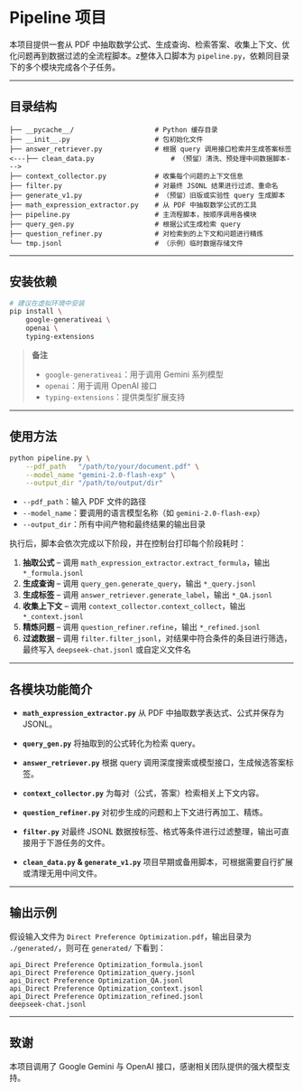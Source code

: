 # Pipeline 项目

本项目提供一套从 PDF 中抽取数学公式、生成查询、检索答案、收集上下文、优化问题再到数据过滤的全流程脚本。z整体入口脚本为 `pipeline.py`，依赖同目录下的多个模块完成各个子任务。

---

## 目录结构

```
├── __pycache__/                    # Python 缓存目录
├── __init__.py                     # 包初始化文件
├── answer_retriever.py             # 根据 query 调用接口检索并生成答案标签
<---├── clean_data.py                   # （预留）清洗、预处理中间数据脚本--->
├── context_collector.py            # 收集每个问题的上下文信息
├── filter.py                       # 对最终 JSONL 结果进行过滤、重命名
├── generate_v1.py                  # （预留）旧版或实验性 query 生成脚本
├── math_expression_extractor.py    # 从 PDF 中抽取数学公式的工具
├── pipeline.py                     # 主流程脚本，按顺序调用各模块
├── query_gen.py                    # 根据公式生成检索 query
├── question_refiner.py             # 对检索到的上下文和问题进行精炼
└── tmp.jsonl                       # （示例）临时数据存储文件
```

---

## 安装依赖

```bash
# 建议在虚拟环境中安装
pip install \
    google-generativeai \
    openai \
    typing-extensions
```

> **备注**
>
> * `google-generativeai`：用于调用 Gemini 系列模型
> * `openai`：用于调用 OpenAI 接口
> * `typing-extensions`：提供类型扩展支持

---

## 使用方法

```bash
python pipeline.py \
    --pdf_path   "/path/to/your/document.pdf" \
    --model_name "gemini-2.0-flash-exp" \
    --output_dir "/path/to/output/dir"
```

* `--pdf_path`：输入 PDF 文件的路径
* `--model_name`：要调用的语言模型名称（如 `gemini-2.0-flash-exp`）
* `--output_dir`：所有中间产物和最终结果的输出目录

执行后，脚本会依次完成以下阶段，并在控制台打印每个阶段耗时：

1. **抽取公式** – 调用 `math_expression_extractor.extract_formula`，输出 `*_formula.jsonl`
2. **生成查询** – 调用 `query_gen.generate_query`，输出 `*_query.jsonl`
3. **生成标签** – 调用 `answer_retriever.generate_label`，输出 `*_QA.jsonl`
4. **收集上下文** – 调用 `context_collector.context_collect`，输出 `*_context.jsonl`
5. **精炼问题** – 调用 `question_refiner.refine`，输出 `*_refined.jsonl`
6. **过滤数据** – 调用 `filter.filter_jsonl`，对结果中符合条件的条目进行筛选，最终写入 `deepseek-chat.jsonl` 或自定义文件名

---

## 各模块功能简介

* **`math_expression_extractor.py`**
  从 PDF 中抽取数学表达式、公式并保存为 JSONL。

* **`query_gen.py`**
  将抽取到的公式转化为检索 query。

* **`answer_retriever.py`**
  根据 query 调用深度搜索或模型接口，生成候选答案标签。

* **`context_collector.py`**
  为每对（公式，答案）检索相关上下文内容。

* **`question_refiner.py`**
  对初步生成的问题和上下文进行再加工、精炼。

* **`filter.py`**
  对最终 JSONL 数据按标签、格式等条件进行过滤整理，输出可直接用于下游任务的文件。

* **`clean_data.py` & `generate_v1.py`**
  项目早期或备用脚本，可根据需要自行扩展或清理无用中间文件。

---

## 输出示例

假设输入文件为 `Direct Preference Optimization.pdf`，输出目录为 `./generated/`，则可在 `generated/` 下看到：

```
api_Direct Preference Optimization_formula.jsonl
api_Direct Preference Optimization_query.jsonl
api_Direct Preference Optimization_QA.jsonl
api_Direct Preference Optimization_context.jsonl
api_Direct Preference Optimization_refined.jsonl
deepseek-chat.jsonl
```

---

## 致谢

本项目调用了 Google Gemini 与 OpenAI 接口，感谢相关团队提供的强大模型支持。
